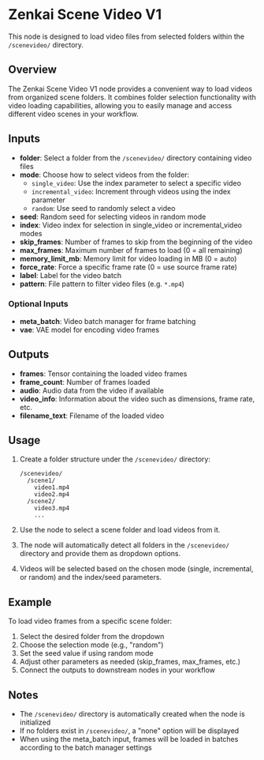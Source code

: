 # Zenkai Scene Video V1

This node is designed to load video files from selected folders within the `/scenevideo/` directory.

## Overview

The Zenkai Scene Video V1 node provides a convenient way to load videos from organized scene folders. It combines folder selection functionality with video loading capabilities, allowing you to easily manage and access different video scenes in your workflow.

## Inputs

- **folder**: Select a folder from the `/scenevideo/` directory containing video files
- **mode**: Choose how to select videos from the folder:
  - `single_video`: Use the index parameter to select a specific video
  - `incremental_video`: Increment through videos using the index parameter
  - `random`: Use seed to randomly select a video
- **seed**: Random seed for selecting videos in random mode
- **index**: Video index for selection in single_video or incremental_video modes
- **skip_frames**: Number of frames to skip from the beginning of the video
- **max_frames**: Maximum number of frames to load (0 = all remaining)
- **memory_limit_mb**: Memory limit for video loading in MB (0 = auto)
- **force_rate**: Force a specific frame rate (0 = use source frame rate)
- **label**: Label for the video batch
- **pattern**: File pattern to filter video files (e.g. `*.mp4`)

### Optional Inputs

- **meta_batch**: Video batch manager for frame batching
- **vae**: VAE model for encoding video frames

## Outputs

- **frames**: Tensor containing the loaded video frames
- **frame_count**: Number of frames loaded
- **audio**: Audio data from the video if available
- **video_info**: Information about the video such as dimensions, frame rate, etc.
- **filename_text**: Filename of the loaded video

## Usage

1. Create a folder structure under the `/scenevideo/` directory:
   ```
   /scenevideo/
     /scene1/
       video1.mp4
       video2.mp4
     /scene2/
       video3.mp4
       ...
   ```

2. Use the node to select a scene folder and load videos from it.

3. The node will automatically detect all folders in the `/scenevideo/` directory and provide them as dropdown options.

4. Videos will be selected based on the chosen mode (single, incremental, or random) and the index/seed parameters.

## Example

To load video frames from a specific scene folder:
1. Select the desired folder from the dropdown
2. Choose the selection mode (e.g., "random")
3. Set the seed value if using random mode
4. Adjust other parameters as needed (skip_frames, max_frames, etc.)
5. Connect the outputs to downstream nodes in your workflow

## Notes

- The `/scenevideo/` directory is automatically created when the node is initialized
- If no folders exist in `/scenevideo/`, a "none" option will be displayed
- When using the meta_batch input, frames will be loaded in batches according to the batch manager settings
